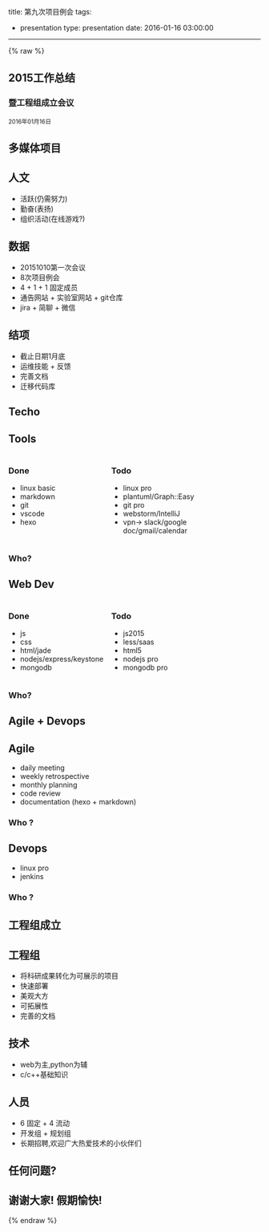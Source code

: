 title: 第九次项目例会
tags:
  - presentation
type: presentation
date: 2016-01-16 03:00:00
---
{% raw %}
<style>
.half {
    vertical-align: top !important;
    width: 40%;
    display: inline-block;
}
</style>
<section>
    <h1>2015工作总结</h1>
    <h3>暨工程组成立会议</h3>
    <p>
        <small>2016年01月16日</small>
    </p>
</section>
<section>
    <section>
        <h2>多媒体项目</h2>
    </section>
    <section>
        <h2>人文</h2>
         <ul>
            <li class="fragment">活跃(仍需努力)</li>
            <li class="fragment">勤奋(表扬)</li>
            <li class="fragment">组织活动(在线游戏?)</li>
        </ul>
    </section>
    <section>
        <h2>数据</h2>
         <ul>
            <li class="fragment">20151010第一次会议</li>
            <li class="fragment">8次项目例会</li>
            <li class="fragment">4 + 1 + 1 固定成员</li>
            <li class="fragment">通告网站 + 实验室网站 + git仓库 </li>
            <li class="fragment">jira + 简聊 + 微信</li>
        </ul>
    </section>
    <section>
     <h2>结项</h2>
     <ul>
         <li class="fragment">截止日期1月底</li>
         <li class="fragment">运维技能 + 反馈</li>
         <li class="fragment">完善文档</li>
         <li class="fragment">迁移代码库</li>
     </ul>
    </section>
</section>
<section>
    <section>
        <h2>Techo</h2>
    </section>
     <section>
        <h2>Tools</h2>
        <div class='half'>
            <h3>Done</h3>
             <ul>
                <li class="fragment">linux basic</li>
                <li class="fragment">markdown</li>
                <li class="fragment">git</li>
                <li class="fragment">vscode</li>
                <li class="fragment">hexo</li>
            </ul>
        </div>
        <div class='half'>
            <h3>Todo</h3>
             <ul>
                <li class="fragment">linux pro</li>
                <li class="fragment">plantuml/Graph::Easy</li>
                <li class="fragment">git pro</li>
                <li class="fragment">webstorm/IntelliJ</li>
                <li class="fragment">vpn-> slack/google doc/gmail/calendar</li>
            </ul>
        </div>
            <h3 class="fragment">Who?</h3>
    </section>
    <section>
            <h2>Web Dev</h2>
            <div class='half'>
                <h3>Done</h3>
                 <ul>
                    <li class="fragment">js</li>
                    <li class="fragment">css</li>
                    <li class="fragment">html/jade</li>
                    <li class="fragment">nodejs/express/keystone</li>
                    <li class="fragment">mongodb</li>
                </ul>
            </div>
            <div class='half'>
                <h3>Todo</h3>
                 <ul>
                    <li class="fragment">js2015</li>
                    <li class="fragment">less/saas</li>
                    <li class="fragment">html5</li>
                    <li class="fragment">nodejs pro</li>
                    <li class="fragment">mongodb pro</li>
                </ul>
            </div>
            <h3 class="fragment">Who?</h3>
        </section>
</section>
<section>
    <section>
        <h2>Agile + Devops</h2>
    </section>
     <section>
        <h2>Agile</h2>
         <ul>
            <li class="fragment">daily meeting</li>
            <li class="fragment">weekly retrospective</li>
            <li class="fragment">monthly planning</li>
            <li class="fragment">code review</li>
            <li class="fragment">documentation (hexo + markdown)</li>
        </ul>
        <h3 class="fragment">Who ?</h3>
    </section>
    <section>
        <h2>Devops</h2>
         <ul>
            <li class="fragment">linux pro</li>
            <li class="fragment">jenkins</li>
        </ul>
        <h3 class="fragment">Who ?</h3>
    </section>
</section>
<section>
    <section>
        <h2>工程组成立</h2>
    </section>
    <section>
        <h2>工程组</h2>
         <ul>
            <li class="fragment">将科研成果转化为可展示的项目</li>
            <li class="fragment">快速部署</li>
            <li class="fragment">美观大方</li>
            <li class="fragment">可拓展性</li>
            <li class="fragment">完善的文档</li>
        </ul>
    </section>
    <section>
        <h2>技术</h2>
         <ul>
            <li class="fragment">web为主,python为辅</li>
            <li class="fragment">c/c++基础知识</li>
        </ul>
    </section>
    <section>
        <h2>人员</h2>
         <ul>
            <li class="fragment">6 固定 + 4 流动</li>
            <li class="fragment">开发组 + 规划组</li>
            <li class="fragment">长期招聘,欢迎广大热爱技术的小伙伴们</li>
        </ul>
    </section>
</section>
<section>
    <h2>任何问题?</h2>
</section>
<section>
    <h2>谢谢大家! 假期愉快!</h2>
</section>
{% endraw %}